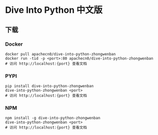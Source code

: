 # Dive Into Python 中文版

## 下载

### Docker

```
docker pull apachecn0/dive-into-python-zhongwenban
docker run -tid -p <port>:80 apachecn0/dive-into-python-zhongwenban
# 访问 http://localhost:{port} 查看文档
```

### PYPI

```
pip install dive-into-python-zhongwenban
dive-into-python-zhongwenban <port>
# 访问 http://localhost:{port} 查看文档
```

### NPM

```
npm install -g dive-into-python-zhongwenban
dive-into-python-zhongwenban <port>
# 访问 http://localhost:{port} 查看文档
```